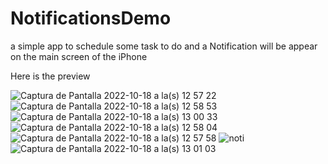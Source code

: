 # NotificationsDemo
a simple app to schedule some task to do and a Notification will be appear on the main screen of the iPhone

Here is the preview


![Captura de Pantalla 2022-10-18 a la(s) 12 57 22](https://user-images.githubusercontent.com/49013250/196508197-2a38bc93-33e8-498b-b0ca-a201c2ad4b58.png)
![Captura de Pantalla 2022-10-18 a la(s) 12 58 53](https://user-images.githubusercontent.com/49013250/196508790-800ca301-6364-4521-aa49-33bbc2afb51d.png)
![Captura de Pantalla 2022-10-18 a la(s) 13 00 33](https://user-images.githubusercontent.com/49013250/196508802-5b9bde0a-4af0-4228-a82e-ae189eb472a3.png)
![Captura de Pantalla 2022-10-18 a la(s) 12 58 04](https://user-images.githubusercontent.com/49013250/196508809-274bd45d-207f-4da8-89f2-9c77ee87f8ae.png)
![Captura de Pantalla 2022-10-18 a la(s) 12 57 58](https://user-images.githubusercontent.com/49013250/196508817-e890166e-69c2-4b95-a5a1-be37e9907db2.png)
![noti](https://user-images.githubusercontent.com/49013250/196508837-11a11cce-7de9-4e7f-8eb7-4727e5cd15c6.png)
![Captura de Pantalla 2022-10-18 a la(s) 13 01 03](https://user-images.githubusercontent.com/49013250/196508891-28558044-7438-4dfd-9ce8-7b9addc69cd0.png)
